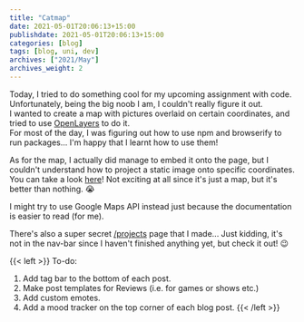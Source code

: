 ```yaml
---
title: "Catmap"
date: 2021-05-01T20:06:13+15:00
publishdate: 2021-05-01T20:06:13+15:00
categories: [blog]
tags: [blog, uni, dev]
archives: ["2021/May"]
archives_weight: 2
---
```


Today, I tried to do something cool for my upcoming assignment with code.  
Unfortunately, being the big noob I am, I couldn't really figure it out.  
I wanted to create a map with pictures overlaid on certain coordinates, and tried to use [OpenLayers](https://openlayers.org/) to do it.  
For most of the day, I was figuring out how to use npm and browserify to run packages...  I'm happy that I learnt how to use them!  

As for the map, I actually did manage to embed it onto the page, but I couldn't understand how to project a static image onto specific coordinates.  
You can take a look [here](/projects/catmap/)! 
Not exciting at all since it's just a map, but it's better than nothing. :sob:  

I might try to use Google Maps API instead just because the documentation is easier to read (for me).
<!--more-->

There's also a super secret [/projects](/projects/) page that I made... Just kidding, it's not in the nav-bar since I haven't finished anything yet, but check it out! :wink:

{{< left >}}
To-do: <br>
1. Add tag bar to the bottom of each post. <br>
2. Make post templates for Reviews (i.e. for games or shows etc.) <br>
3. Add custom emotes. <br>
4. Add a mood tracker on the top corner of each blog post.
{{< /left >}}
